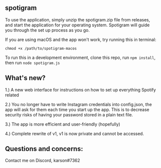 ## spotigram

To use the application, simply unzip the spotigram.zip file from releases, and start the application for your operating system. Spotigram will guide you through the set up process as you go.

If you are using macOS and the app won't work, try running this in terminal: 

`chmod +x /path/to/spotigram-macos`



To run this in a development environment, clone this repo, run `npm install`, then run `node spotigram.js`

## What's new?

1.) A new web interface for instructions on how to set up everything Spotify related

2.) You no longer have to write Instagram credentials into config.json, the app will ask for them each time you start up the app. This is to decrease security risks of having your password stored in a plain text file.

3.) The app is more efficient and user-friendly (hopefully)

4.) Complete rewrite of v1, v1 is now private and cannot be accessed.

## Questions and concerns:

Contact me on Discord, karson#7362
